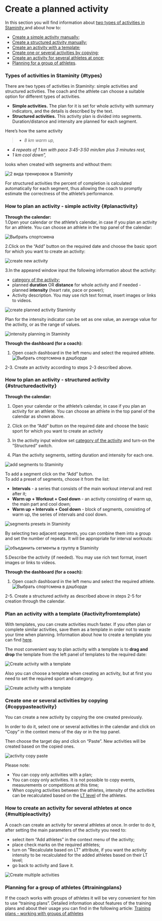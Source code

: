 # Create a planned activity

In this section you will find information about [two types of activities in Staminity ](#types)and about how to:

* [Create a simple activity manually](#planactivity);
* [Create a structured activity manually](#structuredactivity);
* [Create an activity with a template](#activityfromtemplate);
* [Create one or several activities by copying](#copypasteactivity); 
* [Create an activity for several athletes at once](#multipleactivity);
* [Planning for a group of athletes](#trainingplans).

### Types of activities in Staminity {#types}

There are two types of activities in Staminity: simple activities and structured activities. The coach and the athlete can choose a suitable option for different types of activities.

* **Simple activities.** The plan for it is set for whole activity with summary indicators, and the details is described by the text.
* **Structured activities.** This activity plan is divided into segments. Duration/distance and intensity are planned for each segment.

Here’s how the same activity  
>* _8 km warm up,_ 
* _4 repeats of 1 km with pace 3:45-3:50 min/km plus 3 minutes rest,_ 
* _1 km cool down”,_  

looks when created with segments and without them:

![2 вида тренировок в Staminity](https://content.staminity.com/assets/images/_new/about/2-activity-types.png)

For structured activities the percent of completion is calculated automatically for each segment, thus allowing the coach to promptly estimate the correctness of the athlete’s performance.

### How to plan an activity - simple activity {#planactivity}

**Through the calendar:**  
1.Open your calendar or the athlete’s calendar, in case if you plan an activity for an athlete. You can choose an athlete in the top panel of the calendar: 

![Выбрать спортсмена](https://content.staminity.com/assets/images/calendar/athlete-selector.gif)

2.Click on the “Add” button on the required date and choose the basic sport for which you want to create an activity:

![create new activity](https://content.staminity.com/assets/images/_new/calendar/calendar-wizard.png)

3.In the appeared window input the following information about the activity:

* [category of the activity](/basics/activity-categories.md);
* planned **duration** OR **distance** for whole activity and if needed - planned **intensity** (heart rate, pace or power);
* Activity description. You may use rich text format, insert images or links to videos.

![create planned activity Staminity](https://content.staminity.com/assets/images/_new/calendar/calendar-new-activity.png)

Plan for the intensity indicator can be set as one value, an average value for the activity, or as the range of values.

![intensity planning in Staminity](https://content.staminity.com/assets/images/_new/calendar/calendar-intensity-range2.png)

**Through the dashboard \(for a coach\):**  
1. Open coach dashboard in the left menu and select the required athlete.  
![Выбрать спортсмена в дэшборде](https://content.staminity.com/assets/images/_new/dashboard/dashboard-add-button.png)

2-3. Create an activity according to steps 2-3 described above.

### How to plan an activity - structured activity {#structuredactivity}

**Through the calendar:**

1. Open your calendar or the athlete’s calendar, in case if you plan an activity for an athlete. You can choose an athlete in the top panel of the calendar as shown above.

2. Click on the “Add” button on the required date and choose the basic sport for which you want to create an activity

3. In the activity input window set [category of the activity](/basics/activity-categories.md) and turn-on the “Structured” switch.

4. Plan the activity segments, setting duration and intensity for each one.

![add segments to Staminity](https://content.staminity.com/assets/images/_new/activity/activity-structured-plan.png)

To add a segment click on the “Add” button.  
To add a preset of segments, choose it from the list:

* **Intervals** - a series that consists of the main workout interval and rest after it;
* **Warm up + Workout + Cool down** - an activity consisting of warm up, the main part and cool down;  
* **Warm up + Intervals + Cool down** - block of segments, consisting of warm up, the series of intervals and cool down. 

![segments presets in Staminity](https://content.staminity.com/assets/images/_new/activity/activity-structured-block-ezgif.gif)

By selecting two adjacent segments, you can combine them into a group and set the number of repeats. It will be appropriate for interval workouts:

![объединить сегменты в группу в Staminity](https://content.staminity.com/assets/images/_new/activity/activity-structured-group.gif)

5.Describe the activity \(if needed\). You may use rich text format, insert images or links to videos.

**Through the dashboard \(for a coach\):**  
1. Open coach dashboard in the left menu and select the required athlete.  
![Выбрать спортсмена в дэшборде](https://content.staminity.com/assets/images/_new/dashboard/dashboard-add-button.png)

2-5. Create a structured activity as described above in steps 2-5 for creation through the calendar.

### Plan an activity with a template {#activityfromtemplate}

With templates, you can create activities much faster. If you often plan or complete similar activities, save them as a template in order not to waste your time when planning. Information about how to create a template you can find [here](/basics/templates.md).

The most convenient way to plan activity with a template is to **drag and drop** the template from the left panel of templates to the required date:

![Create activity with a template](https://content.staminity.com/assets/images/_new/activity/activity-create-from-template-ezgif.gif)

Also you can choose a template when creating an activity, but at first you need to set the required sport and category.

![Create activity with a template](https://content.staminity.com/assets/images/_new/activity/activity-create-from-template-2-ezgif.gif)

### Create one or several activities by copying {#copypasteactivity}

You can create a new activity by copying the one created previously.

In order to do it, select one or several activities in the calendar and click on “Copy” in the context menu of the day or in the top panel.

Then choose the target day and click on “Paste”. New activities will be created based on the copied ones.

![activity copy paste](https://content.staminity.com/assets/images/_new/activity/activity-copy-paste-ezgif.gif)

Please note:

* You can copy only activities with a plan;
* You can copy only activities. It is not possible to copy events, measurements or competitions at this time;
* When copying activities between the athletes, intensity of the activities can be recalculated based on the [LT level](/basics/lactate-threshold.md) of the athletes.

### How to create an activity for several athletes at once {#multipleactivity}

A coach can create an activity for several athletes at once. In order to do it, after setting the main parameters of the activity you need to:

* select item “Add athletes” in the context menu of the activity;
* place check marks on the required athletes;
* turn on "Recalculate based on LT" attribute, if you want the activity intensity to be recalculated for the added athletes based on their LT level;
* go back to activity and Save it.

![Create multiple activities](https://content.staminity.com/assets/images/_new/methodology/activity-for-2-athletes.gif)

### Planning for a group of athletes {#trainingplans}

If the coach works with groups of athletes it will be very convenient for him to use “training plans”. Detailed information about features of the training plans and about their usage you can find in the following article: [Training plans - working with groups of athletes](/basics/training-plan.md)

